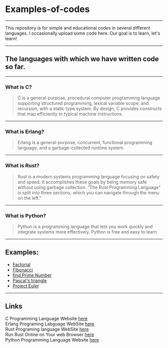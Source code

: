# Examples-of-codes

---

This repository is for simple and educational codes in several different languages. I occasionally upload some code here. Our goal is to learn, let's learn!

---

## The languages with which we have written code so far.

---

### What is C?

> C is a general-purpose, procedural computer programming language supporting structured programming, lexical variable scope, and recursion, with a static type system. By design, C provides constructs that map efficiently to typical machine instructions.

---

### What is Erlang?

> Erlang is a general-purpose, concurrent, functional programming language, and a garbage-collected runtime system.

---

### What is Rust?

> Rust is a modern systems programming language focusing on safety and speed.
> It accomplishes these goals by being memory safe without using garbage collection.
> “The Rust Programming Language” is split into three sections, which you can navigate through the menu on the left."

---

### What is Python?
> Python is a programming language that lets you work quickly and integrate systems more effectively.
> Python is free and easy to learn.

---

## Examples:

* [Factorial](https://mmdbalkhi.github.io/Examples-of-codes/examples/Factorial/)
* [Fibonacci](https://mmdbalkhi.github.io/Examples-of-codes/examples/Fibonacci/)
* [find Prime Number](https://mmdbalkhi.github.io/Examples-of-codes/examples/is_prime/)
* [Pascal's triangle](https://mmdbalkhi.github.io/Examples-of-codes/examples/Pascaltriangle/)
* [Project Euler](https://mmdbalkhi.github.io/Examples-of-codes/Project%20Euler/)

---

## Links

C Programming Language Website [here](https://www.learn-c.org/)</br>
Erlang Programing Labguage WebSite [here](http://erlang.org/)</br>
Rust Programing language WebSite [here](https://rust-lang.org/)</br>
Run Rust Online on Your web Browser [here](https://play.rust-lang.org/)</br>
Python Programming Language Website [here](https://python.org/)
